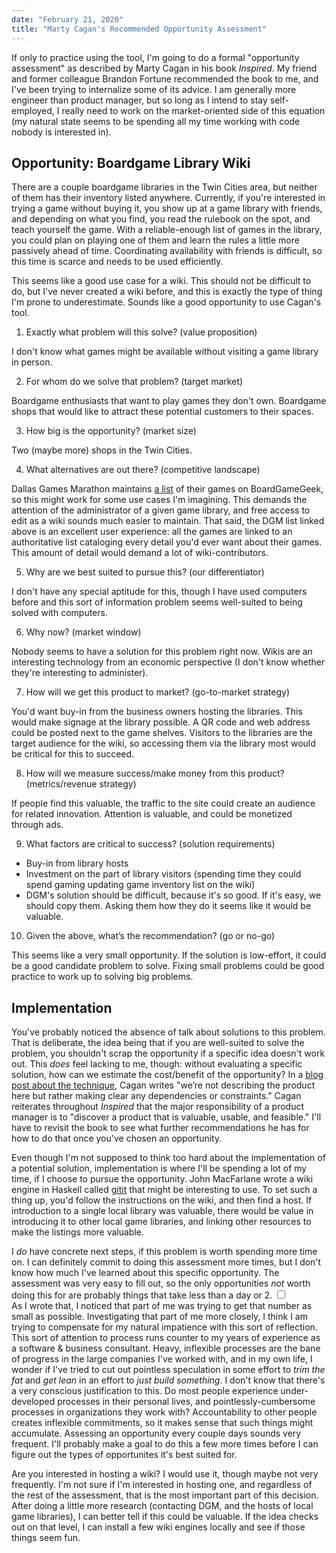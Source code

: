 ```yaml
---
date: "February 21, 2020"
title: "Marty Cagan's Recommended Opportunity Assessment"
---
```


If only to practice using the tool, I'm going to do a formal "opportunity assessment" as described by Marty Cagan in his book _Inspired_. My friend and former colleague Brandon Fortune recommended the book to me, and I've been trying to internalize some of its advice. I am generally more engineer than product manager, but so long as I intend to stay self-employed, I really need to work on the market-oriented side of this equation (my natural state seems to be spending all my time working with code nobody is interested in).


## Opportunity: Boardgame Library Wiki

There are a couple boardgame libraries in the Twin Cities area, but neither of them has their inventory listed anywhere. Currently, if you're interested in trying a game without buying it, you show up at a game library with friends, and depending on what you find, you read the rulebook on the spot, and teach yourself the game. With a reliable-enough list of games in the library, you could plan on playing one of them and learn the rules a little more passively ahead of time. Coordinating availability with friends is difficult, so this time is scarce and needs to be used efficiently.

This seems like a good use case for a wiki. This should not be difficult to do, but I've never created a wiki before, and this is exactly the type of thing I'm prone to underestimate. Sounds like a good opportunity to use Cagan's tool.

1. Exactly what problem will this solve? (value proposition)

I don't know what games might be available without visiting a game library in person.

2. For whom do we solve that problem? (target market)

Boardgame enthusiasts that want to play games they don't own. Boardgame shops that would like to attract these potential customers to their spaces.

3. How big is the opportunity? (market size)

Two (maybe more) shops in the Twin Cities.

4. What alternatives are out there? (competitive landscape)

Dallas Games Marathon maintains [a list](https://www.boardgamegeek.com/collection/user/DGM%20Library) of their games on BoardGameGeek, so this might work for some use cases I'm imagining. This demands the attention of the administrator of a given game library, and free access to edit as a wiki sounds much easier to maintain. That said, the DGM list linked above is an excellent user experience: all the games are linked to an authoritative list cataloging every detail you'd ever want about their games. This amount of detail would demand a lot of wiki-contributors.

5. Why are we best suited to pursue this? (our differentiator)

I don't have any special aptitude for this, though I have used computers before and this sort of information problem seems well-suited to being solved with computers.

6. Why now? (market window)

Nobody seems to have a solution for this problem right now. Wikis are an interesting technology from an economic perspective (I don't know whether they're interesting to administer).

7. How will we get this product to market? (go-to-market strategy)

You'd want buy-in from the business owners hosting the libraries. This would make signage at the library possible. A QR code and web address could be posted next to the game shelves. Visitors to the libraries are the target audience for the wiki, so accessing them via the library most would be critical for this to succeed.

8. How will we measure success/make money from this product? (metrics/revenue strategy)

If people find this valuable, the traffic to the site could create an audience for related innovation. Attention is valuable, and could be monetized through ads.

9. What factors are critical to success? (solution requirements)

- Buy-in from library hosts
- Investment on the part of library visitors (spending time they could spend gaming updating game inventory list on the wiki)
- DGM's solution should be difficult, because it's so good. If it's easy, we should copy them. Asking them how they do it seems like it would be valuable.

10. Given the above, what’s the recommendation? (go or no-go)

This seems like a very small opportunity. If the solution is low-effort, it could be a good candidate problem to solve. Fixing small problems could be good practice to work up to solving big problems.



## Implementation

You've probably noticed the absence of talk about solutions to this problem. That is deliberate, the idea being that if you are well-suited to solve the problem, you shouldn't scrap the opportunity if a specific idea doesn't work out. This _does_ feel lacking to me, though: without evaluating a specific solution, how can we estimate the cost/benefit of the opportunity? In a [blog post about the technique](), Cagan writes "we’re not describing the product here but rather making clear any dependencies or constraints." Cagan reiterates throughout _Inspired_ that the major responsibility of a product manager is to "discover a product that is valuable, usable, and feasible." I'll have to revisit the book to see what further recommendations he has for how to do that once you've chosen an opportunity.

Even though I'm not supposed to think too hard about the implementation of a potential solution, implementation is where I'll be spending a lot of my time, if I choose to pursue the opportunity.
John MacFarlane wrote a wiki engine in Haskell called [gitit](https://github.com/jgm/gitit) that might be interesting to use. To set such a thing up, you'd follow the instructions on the wiki, and then find a host. If introduction to a single local library was valuable, there would be value in introducing it to other local game libraries, and linking other resources to make the listings more valuable.

I _do_ have concrete next steps, if this problem is worth spending more time on. I can definitely commit to doing this assessment more times, but I don't know how much I've learned about this specific opportunity. The assessment was very easy to fill out, so the only opportunities _not_ worth doing this for are probably things that take less than a day or 2.
<label for="sn-concrete" class="margin-toggle sidenote-number"></label>
  <input type="checkbox" id="sn-concrete" class="margin-toggle">
  <span class="sidenote">  
As I wrote that, I noticed that part of me was trying to get that number as small as possible. Investigating that part of me more closely, I think I am trying to compensate for my natural impatience with this sort of reflection. This sort of attention to process runs counter to my years of experience as a software & business consultant. Heavy, inflexible processes are the bane of progress in the large companies I've worked with, and in my own life, I wonder if I've tried to cut out pointless speculation in some effort to _trim the fat_ and _get lean_ in an effort to _just build something_. I don't know that there's a very conscious justification to this. Do most people experience under-developed processes in their personal lives, and pointlessly-cumbersome processes in organizations they work with? Accountability to other people creates inflexible commitments, so it makes sense that such things might accumulate.
Assessing an opportunity every couple days sounds very frequent. I'll probably make a goal to do this a few more times before I can figure out the types of opportunites it's best suited for.
</span>

Are you interested in hosting a wiki? I would use it, though maybe not very frequently. I'm not sure if I'm interested in hosting one, and regardless of the rest of the assessment, that is the most important part of this decision. After doing a little more research (contacting DGM, and the hosts of local game libraries), I can better tell if this could be valuable. If the idea checks out on that level, I can install a few wiki engines locally and see if those things seem fun. 
